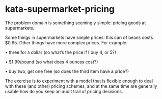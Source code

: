 # kata-supermarket-pricing

The problem domain is something seemingly simple: pricing goods at supermarkets.

 

Some things in supermarkets have simple prices: this can of beans costs $0.65. Other things have more complex prices. For example:

•     three for a dollar (so what’s the price if I buy 4, or 5?)

•     $1.99/pound (so what does 4 ounces cost?)

•     buy two, get one free (so does the third item have a price?)

 

The exercise is to experiment with a model that is flexible enough to deal with these (and other) pricing schemes, and at the same time are generally usable how do you keep an audit trail of pricing decisions.
